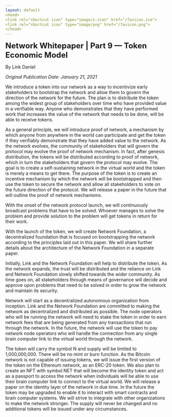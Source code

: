 ```yaml
---
layout: default
<head>
<link rel="shortcut icon" type="image/x-icon" href="/favicon.ico">
<link rel="shortcut icon" type="image/png" href="/favicon.png">
</head>
---
```


<b><font size="5">Network Whitepaper | Part 9 — Token Economic Model</font></b>

By Link Daniel

<i>Original Publication Date: January 21, 2021</i>

We introduce a token into our network as a way to incentivize early stakeholders to bootstrap the network and allow them to govern the direction of the network for the future. The plan is to distribute the token among the widest group of stakeholders over time who have provided value in a verifiable way. Anyone who demonstrates that they have performed work that increases the value of the network that needs to be done, will be able to receive tokens.

As a general principle, we will introduce proof of network, a mechanism by which anyone from anywhere in the world can participate and get the token if they verifiably demonstrate that they have added value to the network. As the network evolves, the community of stakeholders that will govern the protocol may evolve the proof of network mechanism. In fact, after genesis distribution, the tokens will be distributed according to proof of network, which in turn the stakeholders that govern the protocol may evolve. The goal is to create a self-sustaining network in the virtual world and the token is merely a means to get there. The purpose of the token is to create an incentive mechanism by which the network will be bootstrapped and then use the token to secure the network and allow all stakeholders to vote on the future direction of the protocol. We will release a paper in the future that will outline the proof of network mechanisms.

With the onset of the network protocol launch, we will continuously broadcast problems that have to be solved. Whoever manages to solve the problem and provide solution to the problem will get tokens in return for their work.

With the launch of the token, we will create Network Foundation, a decentralized foundation that is focused on bootstrapping the network according to the principles laid out in this paper. We will share further details about the architecture of the Network Foundation in a separate paper.

Initially, Link and the Network Foundation will help to distribute the token. As the network expands, the trust will be distributed and the reliance on Link and Network Foundation slowly shifted towards the wider community. As time goes on, all stakeholders through means of governance will decide and approve upon problems that need to be solved in order to grow the network and maintain its security.

Network will start as a decentralized autonomous organization from inception. Link and the Network Foundation are committed to making the network as decentralized and distributed as possible. The node operators who will be running the network will need to stake the token in order to earn network fees that are being generated from any transactions that run through the network. In the future, the network will use the token to pay network node operators who will handle the connection from any single brain computer link to the virtual world through the network.

The token will carry the symbol N and supply will be limited to 1,000,000,000. There will be no mint or burn function. As the Bitcoin network is not capable of issuing tokens, we will issue the first version of the token on the Ethereum network, as an ERC-20 token. We also plan to create an NFT with symbol NET that will become the identity token and act as a passport to access the network when individuals will be able to use their brain computer link to connect to the virtual world. We will release a paper on the identity layer of the network in due time. In the future the token may be upgraded to enable it to interact with smart contracts and brain computer systems. We will strive to integrate with other organizations to make the network stronger. The supply will never be changed and no additional tokens will be issued under any circumstances.
